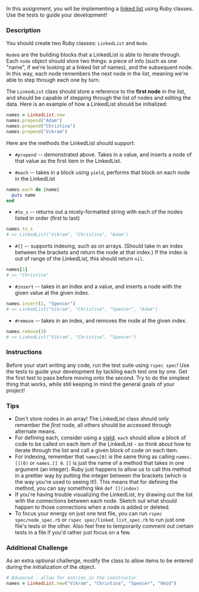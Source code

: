 In this assignment, you will be implementing a [linked list](linked-list-lesson) using Ruby classes. Use the tests to guide your development!

### Description

You should create two Ruby classes: `LinkedList` and `Node`.

`Node`s are the building blocks that a LinkedList is able to iterate through. Each `node` object should store two things: a piece of info (such as one "name", if we're looking at a linked list of names), and the subsequent node. In this way, each node remembers the next node in the list, meaning we're able to step through each one by turn.

The `LinkedList` class should store a reference to the **first node** in the list, and should be capable of stepping through the list of nodes and editing the data. Here is an example of how a LinkedList should be initialized:

```ruby
names = LinkedList.new
names.prepend("Adam")
names.prepend("Christina")
names.prepend("Vikram")
```

Here are the methods the LinkedList should support:

* `#prepend` -- demonstrated above. Takes in a value, and inserts a node of that value as the first item in the LinkedList.

* `#each` -- takes in a block using `yield`, performs that block on each node in the LinkedList
```ruby
names.each do |name|
  puts name
end
```
* `#to_s` -- returns out a nicely-formatted string with each of the nodes listed in order (first to last)
```ruby
names.to_s
# => LinkedList("Vikram", "Christina", "Adam")
```

* `#[]` -- supports indexing, such as on arrays. (Should take in an index between the brackets and return the node at that index.) If the index is out of range of the LinkedList, this should return `nil`.
```ruby
names[1]
# => "Christina"
```

* `#insert` -- takes in an index and a value, and inserts a node with the given value at the given index.
```ruby
names.insert(2, "Spencer")
# => LinkedList("Vikram", "Christina", "Spencer", "Adam")
```

* `#remove` -- takes in an index, and removes the node at the given index.
```ruby
names.remove(3)
# => LinkedList("Vikram", "Christina", "Spencer")
```

### Instructions
Before your start writing any code, run the test suite using `rspec spec`! Use the tests to guide your development by tackling each test one by one. Get the first test to pass before moving onto the second. Try to do the simplest thing that works, while still keeping in mind the general goals of your project!

### Tips
* Don't store nodes in an array! The LinkedList class should only remember the *first* node, all others should be accessed through alternate means.
* For defining each, consider using a [yield](https://ruby-doc.org/core/Fiber.html#method-c-yield). `each` should allow a block of code to be called on each item of the LinkedList - so think about how to iterate through the list and call a given block of code on each item.
* For indexing, remember that `names[0]` is the same thing as calling `names.[](0)` or `names.[] 0`. `[]` is just the name of a method that takes in one argument (an integer). Ruby just happens to allow us to call this method in a prettier way by putting the integer between the brackets (which is the way you're used to seeing it!). This means that for defining the method, you can say something like `def [](index)`
* If you're having trouble visualizing the LinkedList, try drawing out the list with the connections between each node. Sketch out what should happen to those connections when a node is added or deleted.
* To focus your energy on just one test file, you can run `rspec spec/node_spec.rb` or `rspec spec/linked_list_spec.rb` to run just one file's tests or the other. Also feel free to temporarily comment out certain tests in a file if you'd rather just focus on a few.

### Additional Challenge

As an extra optional challenge, modify the class to allow items to be entered during the initialization of the object.

```ruby
# Advanced - allow for entries in the constructor
names = LinkedList.new("Vikram", "Christina", "Spencer", "Omid")
```
